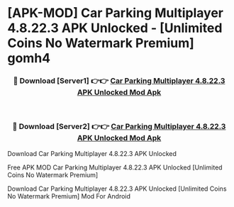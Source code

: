 # [APK-MOD] Car Parking Multiplayer 4.8.22.3 APK Unlocked - [Unlimited Coins No Watermark Premium] gomh4



<div align="center">
<h3>🔴 Download [Server1] 👉👉 <a href="https://momento.my/?title=Car_Parking_Multiplayer_4.8.22.3_APK_Unlocked">Car Parking Multiplayer 4.8.22.3 APK Unlocked Mod Apk</a></h3><br>

<h3>🔴 Download [Server2] 👉👉 <a href="https://momento.my/?title=Car_Parking_Multiplayer_4.8.22.3_APK_Unlocked">Car Parking Multiplayer 4.8.22.3 APK Unlocked Mod Apk</a></h3>
</div>



Download Car Parking Multiplayer 4.8.22.3 APK Unlocked 

Free APK MOD Car Parking Multiplayer 4.8.22.3 APK Unlocked [Unlimited Coins No Watermark Premium]

Download Car Parking Multiplayer 4.8.22.3 APK Unlocked [Unlimited Coins No Watermark Premium] Mod For Android
